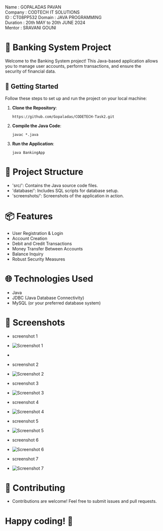 Name : GOPALADAS PAVAN                 
Company : CODTECH IT SOLUTIONS  
ID : CT08PP532
Domain : JAVA PROGRAMMING  
Duration : 20th MAY to 20th JUNE 2024  
Mentor : SRAVANI GOUNI


# 🏦 Banking System Project

Welcome to the Banking System project! This Java-based application allows you to manage user accounts, perform transactions, and ensure the security of financial data.

## 🚀 Getting Started

Follow these steps to set up and run the project on your local machine:

1. **Clone the Repository**: 
   ```shell
   https://github.com/Gopaladas/CODETECH-Task2.git
2. **Compile the Java Code**:

   ```shell
   javac *.java
3. **Run the Application**:

   ```shell
   java BankingApp

# 📂 Project Structure
- 'src/': Contains the Java source code files.
- 'database/': Includes SQL scripts for database setup.
- 'screenshots/': Screenshots of the application in action.

# 📦 Features
- User Registration & Login
- Account Creation
- Debit and Credit Transactions
- Money Transfer Between Accounts
- Balance Inquiry
- Robust Security Measures

# 🌐 Technologies Used
- Java
- JDBC (Java Database Connectivity)
- MySQL (or your preferred database system)

# 📸 Screenshots
- screenshot 1
- ![Screenshot 1](https://github.com/dinesh1615/CODTECH-Task1/assets/110489987/68ce433f-8421-45ff-9c04-c6dbc763e1a1)
- 
- screenshot 2
- ![Screenshot 2](https://github.com/dinesh1615/CODTECH-Task1/assets/110489987/5bb009df-f0b0-4e73-afd5-e9f1110c85de)

- screenshot 3
- ![Screenshot 3](https://github.com/dinesh1615/CODTECH-Task1/assets/110489987/4b91bc0c-d58d-4f35-ae9f-544ee4122505)

- screenshot 4
- ![Screenshot 4](https://github.com/dinesh1615/CODTECH-Task1/assets/110489987/2073fc06-85e9-414a-b6b3-81dfc6289819)

- screenshot 5
- ![Screenshot 5](https://github.com/dinesh1615/CODTECH-Task1/assets/110489987/ebaf27fa-383f-4b26-b774-169e1defb52c)

- screenshot 6
- ![Screenshot 6](https://github.com/dinesh1615/CODTECH-Task1/assets/110489987/05a568b0-abf7-4c7a-900e-779bc395bcfb)

- screenshot 7
- ![Screenshot 7](https://github.com/dinesh1615/CODTECH-Task1/assets/110489987/9f639ee9-9428-4057-a70f-c8f474788336)



# 🤝 Contributing
- Contributions are welcome! Feel free to submit issues and pull requests.

# Happy coding! 🎉
